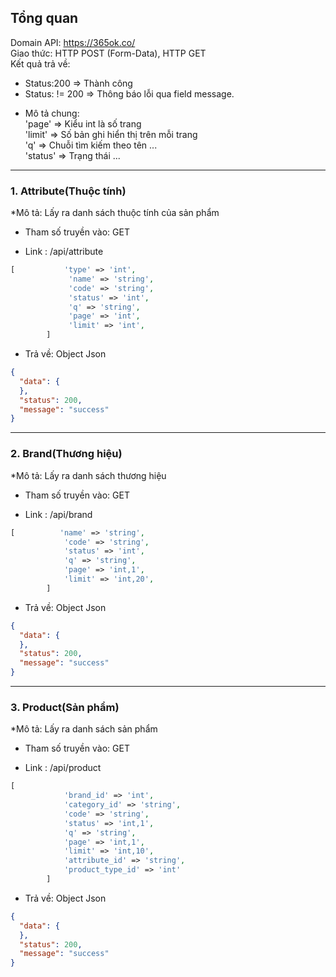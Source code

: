 ## Tổng quan
Domain API: https://365ok.co/ <br/>
Giao thức: HTTP POST (Form-Data), HTTP GET <br/>
Kết quả trả về: 
+ Status:200 => Thành công <br/>
+ Status: != 200 => Thông báo lỗi qua field message. <br/>

* Mô tả chung:<br/>
'page' => Kiểu int là số trang <br/>
'limit' => Số bản ghi hiển thị trên mỗi trang<br/>
'q' => Chuỗi tìm kiếm theo tên ...<br/>
'status' => Trạng thái ...<br/>
-----------------------
### 1. Attribute(Thuộc tính)

*Mô tả: Lấy ra danh sách thuộc tính của sản phẩm

* Tham số truyền vào: GET

* Link : /api/attribute
```php
[           'type' => 'int',
             'name' => 'string',
             'code' => 'string',
             'status' => 'int',
             'q' => 'string',
             'page' => 'int',
             'limit' => 'int',
        ]
```

* Trả về: Object Json
```json
{
  "data": {
  },
  "status": 200,
  "message": "success"
}
```
-----------------------
### 2. Brand(Thương hiệu)

*Mô tả: Lấy ra danh sách thương hiệu

* Tham số truyền vào: GET

* Link : /api/brand
```php
[          'name' => 'string',
            'code' => 'string',
            'status' => 'int',
            'q' => 'string',
            'page' => 'int,1',
            'limit' => 'int,20',
        ]
```

* Trả về: Object Json
```json
{
  "data": {
  },
  "status": 200,
  "message": "success"
}
```


-----------------------
### 3. Product(Sản phẩm)

*Mô tả: Lấy ra danh sách sản phẩm

* Tham số truyền vào: GET

* Link : /api/product
```php
[
            'brand_id' => 'int',
            'category_id' => 'string',
            'code' => 'string',
            'status' => 'int,1',
            'q' => 'string',
            'page' => 'int,1',
            'limit' => 'int,10',
            'attribute_id' => 'string',
            'product_type_id' => 'int'
        ]
```

* Trả về: Object Json
```json
{
  "data": {
  },
  "status": 200,
  "message": "success"
}
```